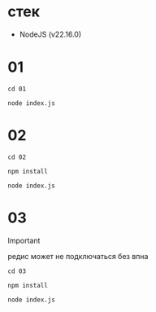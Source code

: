 # стек
- NodeJS (v22.16.0)

# 01
```
cd 01
```
```
node index.js
```

# 02
```
cd 02
```
```
npm install
```
```
node index.js
```

# 03
> [!IMPORTANT]
> редис может не подключаться без впна
```
cd 03
```
```
npm install
```
```
node index.js
```
